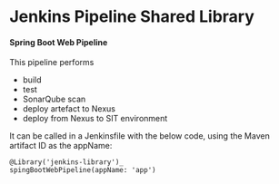 # Jenkins Pipeline Shared Library

#### Spring Boot Web Pipeline
This pipeline performs
* build
* test
* SonarQube scan
* deploy artefact to Nexus
* deploy from Nexus to SIT environment

It can be called in a Jenkinsfile with the below code, using the Maven artifact ID as the appName:
```
@Library('jenkins-library')_
spingBootWebPipeline(appName: 'app')
```